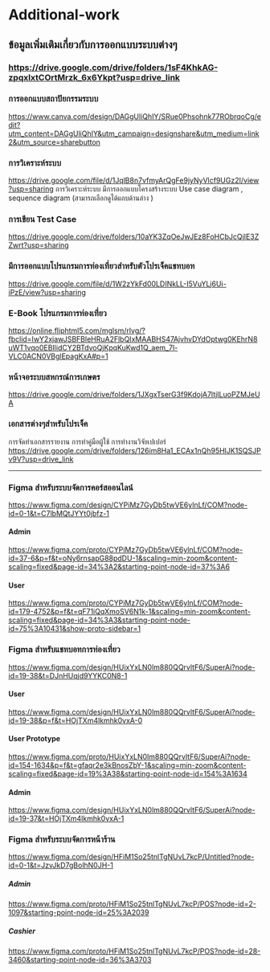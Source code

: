 # Additional-work

## ข้อมูลเพิ่มเติมเกี่ยวกับการออกแบบระบบต่างๆ
### https://drive.google.com/drive/folders/1sF4KhkAG-zpqxIxtCOrtMrzk_6x6Ykpt?usp=drive_link

### การออกแบบสถาปัยกรรมระบบ
https://www.canva.com/design/DAGgUliQhIY/SRue0Phsohnk77RObrqoCg/edit?utm_content=DAGgUliQhIY&utm_campaign=designshare&utm_medium=link2&utm_source=sharebutton 

### การวิเคราะห์ระบบ
https://drive.google.com/file/d/1JqlB8n7vfmyArQgFe9jyNyVlcf9UGz2I/view?usp=sharing
การวิเคราะห์ระบบ มีการออกแบบโครงสร้างระบบ Use case diagram , sequence diagram (สามารถเลือกดูได้แถบด้านล่าง )

### การเขียน Test Case
https://drive.google.com/drive/folders/10aYK3ZqOeJwJEz8FoHCbJcQjIE3ZZwrt?usp=sharing 

### มีการออกแบบโปรแกรมการท่องเที่ยวสำหรับตัวโปรเจ็คแชทบอท
https://drive.google.com/file/d/1W2zYkFd00LDINkLL-I5VuYLj6Ui-iPzE/view?usp=sharing

### E-Book โปรแกรมการท่องเที่ยว
https://online.fliphtml5.com/mglsm/rlvg/?fbclid=IwY2xjawJSBFBleHRuA2FlbQIxMAABHS47AjvhvDYdOptwg0KEhrN8uWT1vqo0EBIlidCY2BTdvoQjKpqKuKwd1Q_aem_7l-VLC0ACN0VBglEpagKxA#p=1 

### หน้าจอระบบสหกรณ์การเกษตร
https://drive.google.com/drive/folders/1JXgxTserG3f9KdojA7ltjILuoPZMJeUA

### เอกสารต่างๆสำหรับโปรเจ็ค
การจัดทำเอกสารรายงาน การทำคู่มือผู้ใช้ การทำงานวิจัยเปเปอร์
https://drive.google.com/drive/folders/126im8Ha1_ECAx1nQh95HlJK1SQSJPv9V?usp=drive_link

-------------------------------------------------------------------------------------

### Figma สำหรับระบบจัดการคอร์สออนไลน์ 
https://www.figma.com/design/CYPiMz7GyDb5twVE6ylnLf/COM?node-id=0-1&t=C7lbMQtJYYt0jbfz-1 

#### Admin
https://www.figma.com/proto/CYPiMz7GyDb5twVE6ylnLf/COM?node-id=37-6&p=f&t=oNy6rnsapG88pdDU-1&scaling=min-zoom&content-scaling=fixed&page-id=34%3A2&starting-point-node-id=37%3A6 
#### User 
https://www.figma.com/proto/CYPiMz7GyDb5twVE6ylnLf/COM?node-id=179-4752&p=f&t=qF71iQqXmoSV6N1k-1&scaling=min-zoom&content-scaling=fixed&page-id=34%3A3&starting-point-node-id=75%3A10431&show-proto-sidebar=1 


### Figma สำหรับแชทบอทการท่องเที่ยว
https://www.figma.com/design/HUixYxLN0lm880QQrvltF6/SuperAi?node-id=19-38&t=DJnHUqjd9YYKC0N8-1 

#### User
https://www.figma.com/design/HUixYxLN0lm880QQrvltF6/SuperAi?node-id=19-38&p=f&t=HOjTXm4lkmhk0vxA-0 
#### User Prototype
https://www.figma.com/proto/HUixYxLN0lm880QQrvltF6/SuperAi?node-id=154-1634&p=f&t=gfaqr2e3kBnosZbY-1&scaling=min-zoom&content-scaling=fixed&page-id=19%3A38&starting-point-node-id=154%3A1634

#### Admin
https://www.figma.com/design/HUixYxLN0lm880QQrvltF6/SuperAi?node-id=19-37&t=HOjTXm4lkmhk0vxA-1 


### Figma สำหรับระบบจัดการหน้าร้าน 
https://www.figma.com/design/HFiM1So25tnlTgNUvL7kcP/Untitled?node-id=0-1&t=JzvJkD7gBolhN0JH-1 

##### Admin 
https://www.figma.com/proto/HFiM1So25tnlTgNUvL7kcP/POS?node-id=2-1097&starting-point-node-id=25%3A2039 

##### Cashier
https://www.figma.com/proto/HFiM1So25tnlTgNUvL7kcP/POS?node-id=28-3460&starting-point-node-id=36%3A3703 
